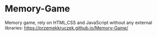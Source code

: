 # Memory-Game
Memory game, rely on HTML,CSS and JavaScript without any external libraries:
https://przemekkruczek.github.io/Memory-Game/

